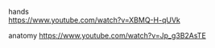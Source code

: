 hands  
https://www.youtube.com/watch?v=XBMQ-H-qUVk

anatomy
https://www.youtube.com/watch?v=Jp_g3B2AsTE
